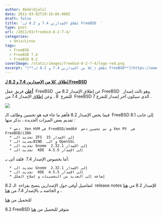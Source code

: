 ```yaml
---
author: Abdeldjalil
date: 2011-03-02T19:16:04.000Z
draft: false
title: 'إطلاق الإصدارين 7.4 و 8.2 لـ FreeBSD  '
type: post
url: /2011/03/freebsd-8-2-7-4/
categories:
  - Unix/Linux
tags:
  - FreeBSD
  - FreeBSD 7.4
  - FreeBSD 8.2
coverImage: /static/images/freebsd-8-2-7-4/logo-red.png
excerpt: "[**إطلاق \_كلا من الإصدارين 7.4 و 8.2 لـ FreeBSD**](https://www.it-scoop.com/2011/03/freebsd-8-2-7-4/)\n\n**[أعلن](http://www.freebsd.org/releases/8.2R/announce.html)** فريق عمل \_FreeBSD \_عن إطلاق الإصدار 8.2 من FreeBSD \_\_وهو ثالث إصدار \_للتفرع \_8 ، وعن [إطلاق](http://www.freebsd.org/releases/7.4R/announce.html) الإصدار 7.4 من FreeBSD الذي سيكون آخر إصدار للتفرع 7 .\n\n\n\nفيما يخص الإصدار 8.2"
---
```

[**إطلاق  كلا من الإصدارين 7.4 و 8.2 لـ FreeBSD**](https://www.it-scoop.com/2011/03/freebsd-8-2-7-4/)

**[أعلن](http://www.freebsd.org/releases/8.2R/announce.html)** فريق عمل  FreeBSD  عن إطلاق الإصدار 8.2 من FreeBSD   وهو ثالث إصدار  للتفرع  8 ، وعن [إطلاق](http://www.freebsd.org/releases/7.4R/announce.html) الإصدار 7.4 من FreeBSD الذي سيكون آخر إصدار للتفرع 7 .

![](/static/images/freebsd-8-2-7-4/logo-red.png)

فيما يخص الإصدار 8.2 فأهم ما جاء فيه هو تحسين وظائف الـ  FreeBSD 8.1 إلى جانب تقديم بعض الميزات الجديدة ، نذكر منها :

~~~
  * دعم  Xen HVM في FreeBSD/amd64  و تم تحسين دعم Xen PV  في FreeBSD/i386
  * تحديث الـ ZFS  إلى الإصدار 15
  * تحديث الـBIND  و الـ OpenSSL
  * تحديث الـ Gnome  إلى الإصدار 2.32.1
  * تحديث الـ  KDE  إلى الإصدار 4.5.5
~~~

أما بخصوص الإصدار 7.4  فلقد أتى بـ:

~~~
  * تحديث الـ Gnome  إلى الإصدار 2.32.1
  * تحديث الـ  KDE  إلى الإصدار 4.5.5
  * إضافة إلى العديد من التحسينات و إصلاح العلل
~~~

لتفاصيل أوفى حول الإصدارين ينصح بقراءة  الـ 8.2  release notes للإصدار 8.2 من [هنا](http://www.freebsd.org/releases/8.2R/relnotes.html) ، و الخاصة بـ بالإصدار 7.4 من [هنا](http://www.freebsd.org/releases/7.4R/relnotes.html)

للتحميل من [هنا](http://www.freebsd.org/where.html)

8.2 FreeBSD متوفر للتحميل من [هنا](http://www.freebsd.org/where.html)

